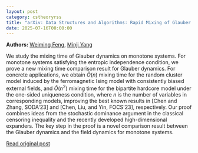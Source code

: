 ```yaml
---
layout: post
category: cstheoryrss
title: "arXiv: Data Structures and Algorithms: Rapid Mixing of Glauber Dynamics for Monotone Systems via Entropic"
date: 2025-07-16T00:00:00
---
```


**Authors:** [Weiming Feng](https://dblp.uni-trier.de/search?q=Weiming+Feng), [Minji Yang](https://dblp.uni-trier.de/search?q=Minji+Yang)

We study the mixing time of Glauber dynamics on monotone systems. For
monotone systems satisfying the entropic independence condition, we prove a new
mixing time comparison result for Glauber dynamics. For concrete applications,
we obtain $\tilde{O}(n)$ mixing time for the random cluster model induced by
the ferromagnetic Ising model with consistently biased external fields, and
$\tilde{O}(n^2)$ mixing time for the bipartite hardcore model under the
one-sided uniqueness condition, where $n$ is the number of variables in
corresponding models, improving the best known results in [Chen and Zhang,
SODA'23] and [Chen, Liu, and Yin, FOCS'23], respectively.
Our proof combines ideas from the stochastic dominance argument in the
classical censoring inequality and the recently developed high-dimensional
expanders. The key step in the proof is a novel comparison result between the
Glauber dynamics and the field dynamics for monotone systems.

[Read original post](http://arxiv.org/abs/2507.11031v1)
